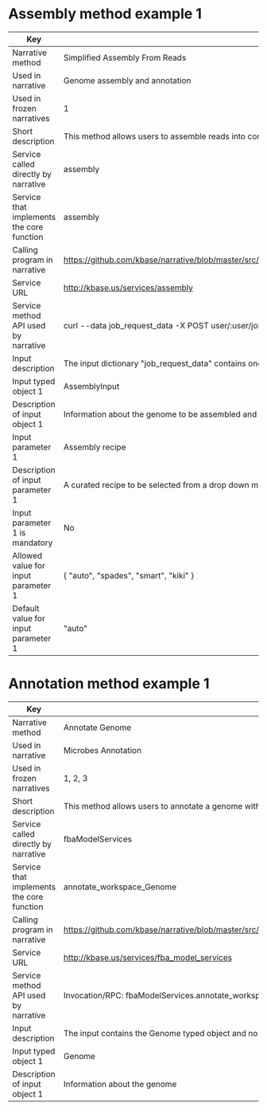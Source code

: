 
# Assembly method example 1

Key | Value
--- | ---
Narrative method | Simplified Assembly From Reads
Used in narrative | Genome assembly and annotation
Used in frozen narratives | 1
Short description | This method allows users to assemble reads into contig sets 
Service called directly by narrative | assembly
Service that implements the core function | assembly
Calling program in narrative | https://github.com/kbase/narrative/blob/master/src/notebook/ipython_profiles/profile_narrative/kbase_templates/static/kbase/js/widgets/function_output/kbaseAssembly.js#L361
Service URL | http://kbase.us/services/assembly
Service method API used by narrative | curl --data job_request_data -X POST user/:user/job/new
Input description | The input dictionary "job_request_data" contains one typed object and one parameter
Input typed object 1 | AssemblyInput
Description of input object 1 | Information about the genome to be assembled and the read files (names, location, paired-end/single-end libraries, etc)
Input parameter 1 | Assembly recipe
Description of input parameter 1 | A curated recipe to be selected from a drop down menu
Input parameter 1 is mandatory | No 
Allowed value for input parameter 1 | { "auto", "spades", "smart", "kiki" }
Default value for input parameter 1 | "auto"

 
# Annotation method example 1
 
Key | Value
--- | ---
Narrative method | Annotate Genome
Used in narrative | Microbes Annotation
Used in frozen narratives | 1, 2, 3
Short description | This method allows users to annotate a genome with structural and functional annotations.
Service called directly by narrative | fbaModelServices
Service that implements the core function | annotate_workspace_Genome
Calling program in narrative | https://github.com/kbase/narrative/blob/master/src/notebook/ipython_profiles/profile_narrative/kbase_templates/static/kbase/js/fbaModelServices.js#L575
Service URL | http://kbase.us/services/fba_model_services
Service method API used by narrative | Invocation/RPC: fbaModelServices.annotate_workspace_Genome()
Input description | The input contains the Genome typed object and no other parameter
Input typed object 1 | Genome
Description of input object 1 | Information about the genome
